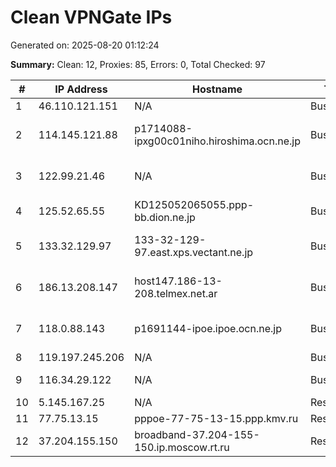 # Clean VPNGate IPs
Generated on: 2025-08-20 01:12:24

**Summary:** Clean: 12, Proxies: 85, Errors: 0, Total Checked: 97

| # | IP Address | Hostname | Type | Country | Provider |
|---|------------|----------|------|---------|----------|
| 1 | 46.110.121.151 | N/A | Business | US | Metronet |
| 2 | 114.145.121.88 | p1714088-ipxg00c01niho.hiroshima.ocn.ne.jp | Business | JP | NTT Communications Corporation |
| 3 | 122.99.21.46 | N/A | Business | TW | Hoshin Multimedia Center Inc. |
| 4 | 125.52.65.55 | KD125052065055.ppp-bb.dion.ne.jp | Business | JP | KDDI CORPORATION |
| 5 | 133.32.129.97 | 133-32-129-97.east.xps.vectant.ne.jp | Business | JP | ARTERIA Networks Corporation |
| 6 | 186.13.208.147 | host147.186-13-208.telmex.net.ar | Business | AR | Techtel LMDS Comunicaciones Interactivas S.A. |
| 7 | 118.0.88.143 | p1691144-ipoe.ipoe.ocn.ne.jp | Business | JP | NTT Communications Corporation |
| 8 | 119.197.245.206 | N/A | Business | KR | Korea Telecom |
| 9 | 116.34.29.122 | N/A | Business | KR | LG POWERCOMM |
| 10 | 5.145.167.25 | N/A | Residential | RU | Smoltelecom Ltd |
| 11 | 77.75.13.15 | pppoe-77-75-13-15.ppp.kmv.ru | Residential | RU | OOO "Post ltd" |
| 12 | 37.204.155.150 | broadband-37.204-155-150.ip.moscow.rt.ru | Residential | RU | PJSC Rostelecom |
